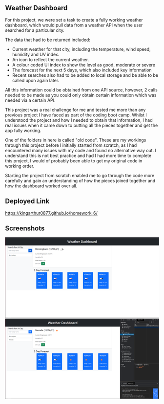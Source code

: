 ## Weather Dashboard

For this project, we were set a task to create a fully working weather dashboard, which would pull data from a weather API when the user searched for a particular city.

The data that had to be returned included:

- Current weather for that city, including the temperature, wind speed, humidity and UV index.
- An icon to reflect the current weather.
- A colour coded UI index to show the level as good, moderate or severe
- The forecast for the next 5 days, which also included key information
- Recent searches also had to be added to local storage and be able to be called upon again later.

All this information could be obtained from one API source, however, 2 calls needed to be made as you could only obtain certain information which was needed via a certain API.

This project was a real challenge for me and tested me more than any previous project I have faced as part of the coding boot camp. Whilst I understood the project and how I needed to obtain that information, I had real issues when it came down to putting all the pieces together and get the app fully working.

One of the folders in here is called "old code". These are my workings through this project before I initially started from scratch, as I had encountered many issues with my code and found no alternative way out. I understand this is not best practice and had I had more time to complete this project, I would of probably been able to get my original code in working order.

Starting the project from scratch enabled me to go through the code more carefully and gain an understanding of how the pieces joined together and how the dashboard worked over all.

## Deployed Link

https://kingarthur0877.github.io/homework_6/

## Screenshots

![Screenshot1](./assets/images/weather.png)
![Screenshot2](./assets/images/weather1.png)
